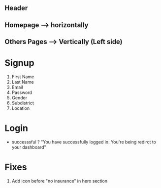## Header

## Homepage --> horizontally

## Others Pages --> Vertically (Left side)

# Signup

1. First Name
2. Last Name
3. Email
4. Password
5. Gender
6. Subdistrict
7. Location

# Login

- successsful ? "You have successfully logged in. You're being redirct to your dashboard"

# Fixes

1. Add icon before "no insurance" in hero section
